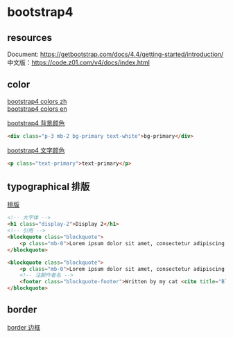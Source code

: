 # bootstrap4

## resources
Document: https://getbootstrap.com/docs/4.4/getting-started/introduction/
中文版：https://code.z01.com/v4/docs/index.html

## color
[bootstrap4 colors zh](https://code.z01.com/v4/utilities/colors.html)  
[bootstrap4 colors en](https://getbootstrap.com/docs/4.4/utilities/colors/)

[bootstrap4 背景颜色](https://code.z01.com/v4/utilities/colors.html#background-color)  
```html
<div class="p-3 mb-2 bg-primary text-white">bg-primary</div>
```
[bootstrap4 文字颜色](https://code.z01.com/v4/utilities/colors.html#color)
```html
<p class="text-primary">text-primary</p>
```
## typographical 排版
[排版](https://code.z01.com/v4/content/typography.html)
```html
<!-- 大字体 -->
<h1 class="display-2">Display 2</h1>
<!-- 引用 -->
<blockquote class="blockquote">
    <p class="mb-0">Lorem ipsum dolor sit amet, consectetur adipiscing elit. Integer posuere erat a ante.</p>
</blockquote>

<blockquote class="blockquote">
    <p class="mb-0">Lorem ipsum dolor sit amet, consectetur adipiscing elit. Integer posuere erat a ante.</p>
    <!-- 注脚作者名 -->
    <footer class="blockquote-footer">Written by my cat <cite title="Blue Steele">Blue Steele</cite></footer>
</blockquote>
```

## border
[border 边框](https://code.z01.com/v4/utilities/borders.html)



